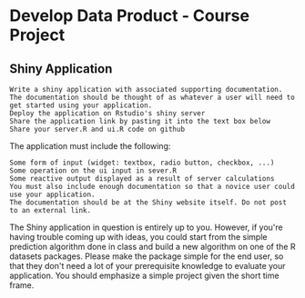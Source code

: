 # Develop Data Product - Course Project

## Shiny Application

    Write a shiny application with associated supporting documentation. 
    The documentation should be thought of as whatever a user will need to get started using your application.
    Deploy the application on Rstudio's shiny server
    Share the application link by pasting it into the text box below
    Share your server.R and ui.R code on github

The application must include the following:

    Some form of input (widget: textbox, radio button, checkbox, ...)
    Some operation on the ui input in sever.R
    Some reactive output displayed as a result of server calculations
    You must also include enough documentation so that a novice user could use your application.
    The documentation should be at the Shiny website itself. Do not post to an external link.

The Shiny application in question is entirely up to you. However, if you're having trouble coming up with ideas, you could start from the simple prediction algorithm done in class and build a new algorithm on one of the R datasets packages. Please make the package simple for the end user, so that they don't need a lot of your prerequisite knowledge to evaluate your application. You should emphasize a simple project given the short time frame.  